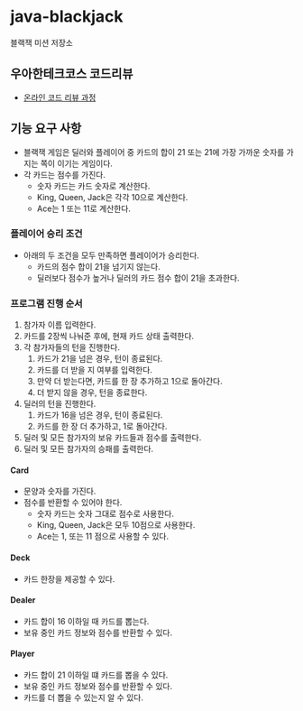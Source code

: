 # java-blackjack

블랙잭 미션 저장소

## 우아한테크코스 코드리뷰

- [온라인 코드 리뷰 과정](https://github.com/woowacourse/woowacourse-docs/blob/master/maincourse/README.md)

## 기능 요구 사항

- 블랙잭 게임은 딜러와 플레이어 중 카드의 합이 21 또는 21에 가장 가까운 숫자를 가지는 쪽이 이기는 게임이다.
- 각 카드는 점수를 가진다.
  - 숫자 카드는 카드 숫자로 계산한다.
  - King, Queen, Jack은 각각 10으로 계산한다.
  - Ace는 1 또는 11로 계산한다.

### 플레이어 승리 조건

- 아래의 두 조건을 모두 만족하면 플레이어가 승리한다.
  - 카드의 점수 합이 21을 넘기지 않는다.
  - 딜러보다 점수가 높거나 딜러의 카드 점수 합이 21을 초과한다.

### 프로그램 진행 순서
1. 참가자 이름 입력한다.
2. 카드를 2장씩 나눠준 후에, 현재 카드 상태 출력한다.
3. 각 참가자들의 턴을 진행한다.
   1. 카드가 21을 넘은 경우, 턴이 종료된다.
   2. 카드를 더 받을 지 여부를 입력한다.
   3. 만약 더 받는다면, 카드를 한 장 추가하고 1으로 돌아간다.
   4. 더 받지 않을 경우, 턴을 종료한다.
4. 딜러의 턴을 진행한다.
   1. 카드가 16을 넘은 경우, 턴이 종료된다.
   2. 카드를 한 장 더 추가하고, 1로 돌아간다.
5. 딜러 및 모든 참가자의 보유 카드들과 점수를 출력한다.
6. 딜러 및 모든 참가자의 승패를 출력한다.

#### Card

- 문양과 숫자를 가진다.
- 점수를 반환할 수 있어야 한다.
  - 숫자 카드는 숫자 그대로 점수로 사용한다.
  - King, Queen, Jack은 모두 10점으로 사용한다.
  - Ace는 1, 또는 11 점으로 사용할 수 있다.

#### Deck

- 카드 한장을 제공할 수 있다.

#### Dealer

- 카드 합이 16 이하일 때 카드를 뽑는다.
- 보유 중인 카드 정보와 점수를 반환할 수 있다.

#### Player

- 카드 합이 21 이하일 떄 카드를 뽑을 수 있다.
- 보유 중인 카드 정보와 점수를 반환할 수 있다.
- 카드를 더 뽑을 수 있는지 알 수 있다.
